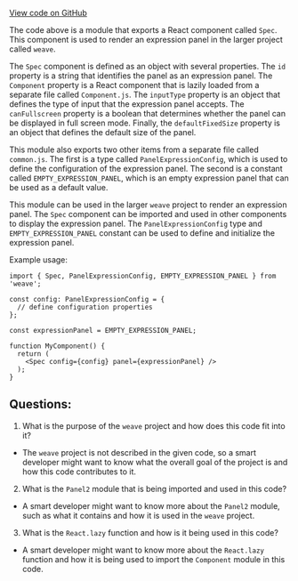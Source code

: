 [View code on GitHub](https://github.com/wandb/weave/weave-js/src/components/Panel2/PanelExpression/index.ts)

The code above is a module that exports a React component called `Spec`. This component is used to render an expression panel in the larger project called `weave`. 

The `Spec` component is defined as an object with several properties. The `id` property is a string that identifies the panel as an expression panel. The `Component` property is a React component that is lazily loaded from a separate file called `Component.js`. The `inputType` property is an object that defines the type of input that the expression panel accepts. The `canFullscreen` property is a boolean that determines whether the panel can be displayed in full screen mode. Finally, the `defaultFixedSize` property is an object that defines the default size of the panel.

This module also exports two other items from a separate file called `common.js`. The first is a type called `PanelExpressionConfig`, which is used to define the configuration of the expression panel. The second is a constant called `EMPTY_EXPRESSION_PANEL`, which is an empty expression panel that can be used as a default value.

This module can be used in the larger `weave` project to render an expression panel. The `Spec` component can be imported and used in other components to display the expression panel. The `PanelExpressionConfig` type and `EMPTY_EXPRESSION_PANEL` constant can be used to define and initialize the expression panel. 

Example usage:

```
import { Spec, PanelExpressionConfig, EMPTY_EXPRESSION_PANEL } from 'weave';

const config: PanelExpressionConfig = {
  // define configuration properties
};

const expressionPanel = EMPTY_EXPRESSION_PANEL;

function MyComponent() {
  return (
    <Spec config={config} panel={expressionPanel} />
  );
}
```
## Questions: 
 1. What is the purpose of the `weave` project and how does this code fit into it?
- The `weave` project is not described in the given code, so a smart developer might want to know what the overall goal of the project is and how this code contributes to it.

2. What is the `Panel2` module that is being imported and used in this code?
- A smart developer might want to know more about the `Panel2` module, such as what it contains and how it is used in the `weave` project.

3. What is the `React.lazy` function and how is it being used in this code?
- A smart developer might want to know more about the `React.lazy` function and how it is being used to import the `Component` module in this code.